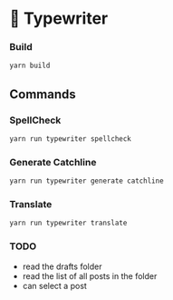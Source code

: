 # 📝 Typewriter

### Build

```bash
yarn build
```

## Commands

### SpellCheck

```bash
yarn run typewriter spellcheck
```

### Generate Catchline

```bash
yarn run typewriter generate catchline
```

### Translate

```bash
yarn run typewriter translate
```

### TODO

- read the drafts folder
- read the list of all posts in the folder
- can select a post
